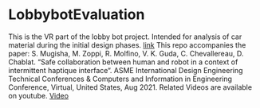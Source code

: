 # LobbybotEvaluation
This is the VR part of the lobby bot project. Intended for analysis of car material during the initial design phases. [link](https://www.lobbybot.fr/)
This repo accompanies the paper: 
S. Mugisha, M. Zoppi, R. Molfino, V. K. Guda, C. Chevallereau, D. Chablat. “Safe collaboration between human and robot in a context of intermittent haptique interface“. 
ASME International Design Engineering Technical Conferences & Computers and Information in Engineering Conference, Virtual, United States, Aug 2021.
Related Videos are available on youtube. [Video](https://www.youtube.com/watch?v=wz0dJjk4-qk)

